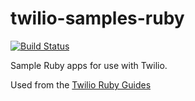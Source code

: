 # twilio-samples-ruby

[![Build Status](https://travis-ci.org/TwilioDevEd/twilio-samples-ruby.svg?branch=master)](https://travis-ci.org/TwilioDevEd/twilio-samples-ruby)

Sample Ruby apps for use with Twilio.

Used from the [Twilio Ruby Guides](https://www.twilio.com/docs/guides?filter-language=ruby)